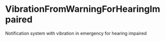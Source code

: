 # VibrationFromWarningForHearingImpaired
Notification system with vibration in emergency for hearing impaired 
